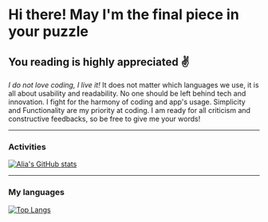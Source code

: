 <h1>Hi there! May I'm the final piece in your puzzle </h1>

## You reading is highly appreciated :v:
*I do not love coding, I live it!*
It does not matter which languages we use, it is all about usability and readability. No one should be left behind tech and innovation. I fight for the harmony of coding and app's usage. Simplicity and Functionality are my priority at coding. I am ready for all criticism and constructive feedbacks, so be free to give me your words!

  ---
### Activities
[![Alia's GitHub stats](https://github-readme-stats.vercel.app/api?username=alikiny&show_icons=true&theme=compact)](https://github.com/alikiny/github-readme-stats)

  ---
### My languages
[![Top Langs](https://github-readme-stats.vercel.app/api/top-langs/?username=alikiny&layout=radical)](https://github.com/alikiny/github-readme-stats)
  


